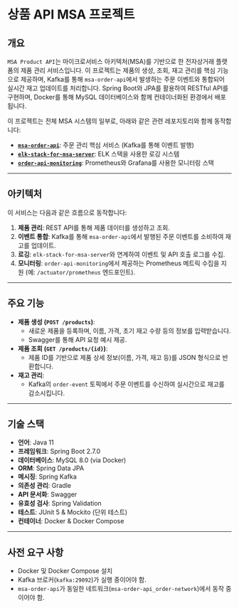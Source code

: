 # 상품 API MSA 프로젝트

## 개요
`MSA Product API`는 마이크로서비스 아키텍처(MSA)를 기반으로 한 전자상거래 플랫폼의 제품 관리 서비스입니다. 이 프로젝트는 제품의 생성, 조회, 재고 관리를 핵심 기능으로 제공하며, Kafka를 통해 `msa-order-api`에서 발생하는 주문 이벤트와 통합되어 실시간 재고 업데이트를 처리합니다. Spring Boot와 JPA를 활용하여 RESTful API를 구현하며, Docker를 통해 MySQL 데이터베이스와 함께 컨테이너화된 환경에서 배포됩니다.


이 프로젝트는 전체 MSA 시스템의 일부로, 아래와 같은 관련 레포지토리와 함께 동작합니다:
- **[`msa-order-api`](https://github.com/3210439/msa-order-api)**: 주문 관리 핵심 서비스 (Kafka를 통해 이벤트 발행)
- **[`elk-stack-for-msa-server`](https://github.com/3210439/elk-stack-for-msa-server)**: ELK 스택을 사용한 로깅 시스템
- **[`order-api-monitoring`](https://github.com/3210439/order-api-monitoring)**: Prometheus와 Grafana를 사용한 모니터링 스택


---

## 아키텍처
이 서비스는 다음과 같은 흐름으로 동작합니다:
1. **제품 관리**: REST API를 통해 제품 데이터를 생성하고 조회.
2. **이벤트 통합**: Kafka를 통해 `msa-order-api`에서 발행된 주문 이벤트를 소비하여 재고를 업데이트.
3. **로깅**: `elk-stack-for-msa-server`와 연계하여 이벤트 및 API 호출 로그를 수집.
4. **모니터링**: `order-api-monitoring`에서 제공하는 Prometheus 메트릭 수집을 지원 (예: `/actuator/prometheus` 엔드포인트).

---

## 주요 기능
- **제품 생성 (`POST /products`)**:
  - 새로운 제품을 등록하며, 이름, 가격, 초기 재고 수량 등의 정보를 입력받습니다.
  - Swagger를 통해 API 요청 예시 제공.
- **제품 조회 (`GET /products/{id}`)**:
  - 제품 ID를 기반으로 제품 상세 정보(이름, 가격, 재고 등)를 JSON 형식으로 반환합니다.
- **재고 관리**:
  - Kafka의 `order-event` 토픽에서 주문 이벤트를 수신하여 실시간으로 재고를 감소시킵니다.

---

## 기술 스택
- **언어**: Java 11
- **프레임워크**: Spring Boot 2.7.0
- **데이터베이스**: MySQL 8.0 (via Docker)
- **ORM**: Spring Data JPA
- **메시징**: Spring Kafka
- **의존성 관리**: Gradle
- **API 문서화**: Swagger
- **유효성 검사**: Spring Validation
- **테스트**: JUnit 5 & Mockito (단위 테스트)
- **컨테이너**: Docker & Docker Compose

---

## 사전 요구 사항
- Docker 및 Docker Compose 설치
- Kafka 브로커(`kafka:29092`)가 실행 중이어야 함.
- `msa-order-api`가 동일한 네트워크(`msa-order-api_order-network`)에서 동작 중이어야 함.
